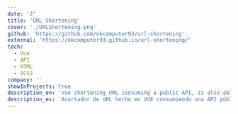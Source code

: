 ```yaml
---
date: '2'
title: 'URL Shortening'
cover: './URLShortening.png'
github: 'https://github.com/okcomputer93/url-shortening'
external: 'https://okcomputer93.github.io/url-shortening/'
tech:
  - Vue
  - API
  - HTML
  - SCSS
company: ''
showInProjects: true
description_en: 'Vue shortening URL consuming a public API, is also able to store shortened links on local storage and delete these as you like.'
description_es: 'Acortador de URL hecho en VUE consumiendo una API pública, guarda o elimina los links que ya han sido acortados.'
---
```

